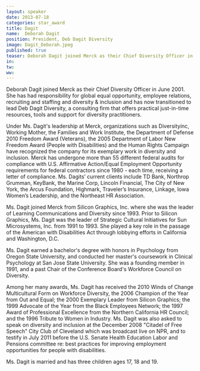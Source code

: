 ```yaml
---
layout: speaker
date: 2013-07-18
categories: star_award
title: Dagit
name:  Deborah Dagit
position: President, Deb Dagit Diversity
image: Dagit_Deborah.jpeg
published: true
teaser: Deborah Dagit joined Merck as their Chief Diversity Officer in June 2001.  She has had responsibility for global equal opportunity, employee relations, recruiting and staffing and diversity & inclusion and has now transitioned to lead Deb Dagit Diversity, a consulting firm that offers practical just-in-time resources, tools and support for diversity practitioners.
in:
tw: 
ww:
---
```


Deborah Dagit joined Merck as their Chief Diversity Officer in June 2001.  She has had responsibility for global equal opportunity, employee relations, recruiting and staffing and diversity & inclusion and has now transitioned to lead Deb Dagit Diversity, a consulting firm that offers practical just-in-time resources, tools and support for diversity practitioners. 

Under Ms. Dagit's leadership at Merck, organizations such as Diversityinc, Working Mother, the Families and Work Institute, the Department of Defense 2010 Freedom Award (Veterans), the 2005 Department of Labor New Freedom Award (People with Disabilities) and the Human Rights Campaign have recognized the company for its exemplary work in diversity and inclusion. Merck has undergone more than 55 different federal audits for compliance with U.S. Affirmative Action/Equal Employment Opportunity requirements for federal contractors since 1980 - each time, receiving a letter of compliance.  Ms. Dagits’ current clients include TD Bank, Northrop Grumman, KeyBank, the Marine Corp, Lincoln Financial, The City of New York, the Arcus Foundation, Highmark, Traveler’s Insurance, Linkage, Iowa Women’s Leadership, and the Northeast HR Association.

Ms. Dagit joined Merck from Silicon Graphics, Inc. where she was the leader of Learning Communications and Diversity since 1993.  Prior to Silicon Graphics, Ms. Dagit was the leader of Strategic Cultural Initiatives for Sun Microsystems, Inc. from 1991 to 1993.  She played a key role in the passage of the American with Disabilities Act through lobbying efforts in California and Washington, D.C.  

Ms. Dagit earned a bachelor's degree with honors in Psychology from Oregon State University, and conducted her master's coursework in Clinical Psychology at San Jose State University.  She was a founding member in 1991, and a past Chair of the Conference Board's Workforce Council on Diversity.  

Among her many awards, Ms. Dagit has received the 2010 Winds of Change Multicultural Form on Workforce Diversity, the 2006 Champion of the Year from Out and Equal; the 2000 Exemplary Leader from Silicon Graphics; the 1999 Advocate of the Year from the Black Employees Network; the 1997 Award of Professional Excellence from the Northern California HR Council; and the 1996 Tribute to Women in Industry. Ms. Dagit was also asked to speak on diversity and inclusion at the December 2008 "Citadel of Free Speech" City Club of Cleveland which was broadcast live on NPR, and to testify in July 2011 before the U.S. Senate Health Education Labor and Pensions committee re: best practices for improving employment opportunities for people with disabilities.

Ms. Dagit is married and has three children ages 17, 18 and 19.
